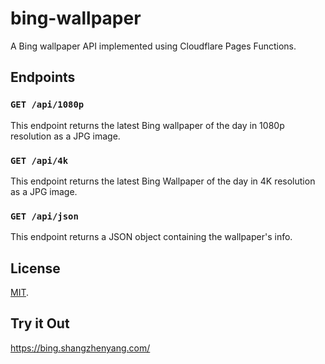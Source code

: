 # bing-wallpaper

A Bing wallpaper API implemented using Cloudflare Pages Functions.

## Endpoints

### `GET /api/1080p`

This endpoint returns the latest Bing wallpaper of the day in 1080p resolution as a JPG image.

### `GET /api/4k`

This endpoint returns the latest Bing Wallpaper of the day in 4K resolution as a JPG image.

### `GET /api/json`

This endpoint returns a JSON object containing the wallpaper's info.

## License

[MIT](LICENSE).

## Try it Out

https://bing.shangzhenyang.com/
